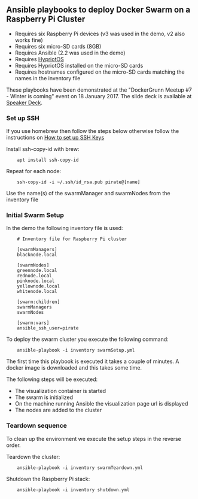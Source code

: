 Ansible playbooks to deploy Docker Swarm on a Raspberry Pi Cluster
-----------------------------------------------------------------------------

- Requires six Raspberry Pi devices (v3 was used in the demo, v2 also works fine)
- Requires six micro-SD cards (8GB)
- Requires Ansible (2.2 was used in the demo)
- Requires [HypriotOS](https://blog.hypriot.com/downloads/)
- Requires HypriotOS installed on the micro-SD cards
- Requires hostnames configured on the micro-SD cards matching the names in the inventory file


These playbooks have been demonstrated at the "DockerGrunn Meetup #7 - Winter is coming" event on 18 January 2017. The slide deck is available at [Speaker Deck](https://speakerdeck.com/tisgoud/dockergrunn-meetup-number-7-docker-swarm-on-a-raspberry-pi-cluster).

### Set up SSH

If you use homebrew then follow the steps below otherwise follow the instructions on [How to set up SSH Keys](https://www.digitalocean.com/community/tutorials/how-to-set-up-ssh-keys--2)

Install ssh-copy-id with brew:

		apt install ssh-copy-id

Repeat for each node:

		ssh-copy-id -i ~/.ssh/id_rsa.pub pirate@[name]

Use the name(s) of the swarmManager and swarmNodes from the inventory file

### Initial Swarm Setup

In the demo the following inventory file is used:

		# Inventory file for Raspberry Pi cluster

		[swarmManagers]
		blacknode.local

		[swarmNodes]
		greennode.local
		rednode.local
		pinknode.local
		yellownode.local
		whitenode.local

		[swarm:children]
		swarmManagers
		swarmNodes

		[swarm:vars]
		ansible_ssh_user=pirate

To deploy the swarm cluster you execute the following command:

		ansible-playbook -i inventory swarmSetup.yml

The first time this playbook is executed it takes a couple of minutes. A docker image is downloaded and this takes some time.

The following steps will be executed:

- The visualization container is started
- The swarm is initialized
- On the machine running Ansible the visualization page url is displayed
- The nodes are added to the cluster

### Teardown sequence

To clean up the environment we execute the setup steps in the reverse order.

Teardown the cluster:

		ansible-playbook -i inventory swarmTeardown.yml

Shutdown the Raspberry Pi stack:

		ansible-playbook -i inventory shutdown.yml